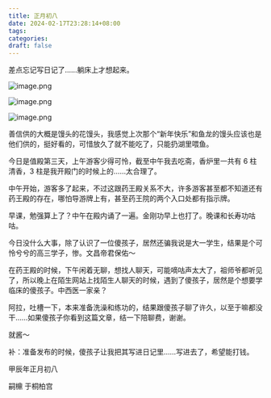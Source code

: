 ```yaml
---
title: 正月初八
date: 2024-02-17T23:28:14+08:00
tags: 
categories: 
draft: false
---
```

差点忘记写日记了……躺床上才想起来。

![image.png](https://cdn.jsdelivr.net/gh/luo029/blogimage@main/24%200217%20231048.png)

![image.png](https://cdn.jsdelivr.net/gh/luo029/blogimage@main/24%200217%20231127.png)

![image.png](https://cdn.jsdelivr.net/gh/luo029/blogimage@main/24%200217%20231139.png)

善信供的大概是馒头的花馒头，我感觉上次那个“新年快乐”和鱼龙的馒头应该也是他们供的，挺好看的，可惜放久了就不能吃了，只能扔湖里喂鱼。

今日是值殿第三天，上午游客少得可怜，截至中午我去吃斋，香炉里一共有 6 柱清香，3 柱是我开殿门的时候上的……太合理了。

中午开始，游客多了起来，不过这跟药王殿关系不大，许多游客甚至都不知道还有药王殿的存在，哪怕导游牌上有，甚至药王院的两个入口处都有指示牌。

 早课，勉强算上了？中午在殿内诵了一遍。金刚功早上也打了。晚课和长寿功咕咕。

今日没什么大事，除了认识了一位傻孩子，居然还骗我说是大一学生，结果是个可怜兮兮的高三学子，惨。文昌帝君保佑～

在药王殿的时候，下午闲着无聊，想找人聊天，可能嘀咕声太大了，祖师爷都听见了，所以晚上在陌生网站上找陌生人聊天的时候，遇到了傻孩子，居然是个想要学临床的傻孩子。中西医一家亲？

阿拉，吐槽一下，本来准备洗澡和练功的，结果跟傻孩子聊了许久，以至于嘛都没干……如果傻孩子你看到这篇文章，结一下陪聊费，谢谢。

就酱～

补：准备发布的时候，傻孩子让我把其写进日记里……写进去了，希望能打钱。

甲辰年正月初八

嗣檙 于桐柏宫